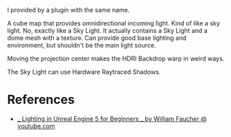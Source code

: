 I provided by a plugin with the same name.

A cube map that provides omnidirectional incoming light.
Kind of like a sky light. No, exactly like a Sky Light.
It actually contains a Sky Light and a dome mesh with a texture.
Can provide good base lighting and environment, but shouldn't be the main light source.

Moving the projection center makes the HDRI Backdrop warp in weird ways.

The Sky Light can use Hardware Raytraced Shadows.

# References

- [_ Lighting in Unreal Engine 5 for Beginners _ by William Faucher @ youtube.com](https://youtu.be/fSbBsXbjxPo?t=510)

